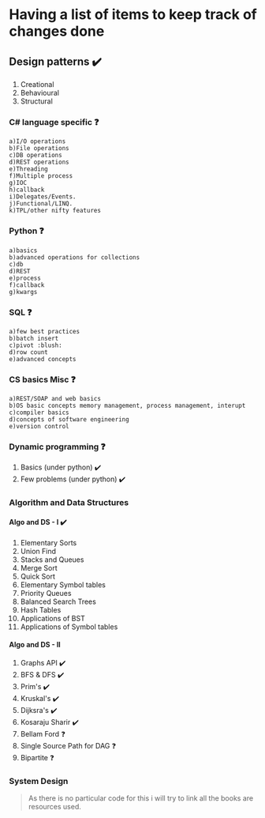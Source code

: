 # Having a list of items to keep track of changes done
## Design patterns :heavy_check_mark:
1. Creational  
2. Behavioural
3. Structural  
### C# language specific :question:
	a)I/O operations
	b)File operations
	c)DB operations
	d)REST operations
	e)Threading
	f)Multiple process
	g)IOC
	h)callback
	i)Delegates/Events.
	j)Functional/LINQ. 
	k)TPL/other nifty features
### Python :question:
	a)basics
	b)advanced operations for collections
	c)db
	d)REST
	e)process
	f)callback
	g)kwargs
### SQL	:question:
	a)few best practices
	b)batch insert
	c)pivot :blush:
	d)row count
	e)advanced concepts
### CS basics Misc :question:
	a)REST/SOAP and web basics
	b)OS basic concepts memory management, process management, interupt
	c)compiler basics
	d)concepts of software engineering
	e)version control
### Dynamic programming :question:
1. Basics  (under python) :heavy_check_mark:
2. Few problems (under python) :heavy_check_mark:

### Algorithm and Data Structures
#### Algo and DS - I :heavy_check_mark:
1. Elementary Sorts 
2. Union Find 
3. Stacks and Queues 
4. Merge Sort
5. Quick Sort 
6. Elementary Symbol tables
7. Priority Queues
8. Balanced Search Trees
9. Hash Tables
10. Applications of BST
11. Applications of Symbol tables
#### Algo and DS - II 
1. Graphs API :heavy_check_mark:
2. BFS & DFS :heavy_check_mark:
3. Prim's :heavy_check_mark:
4. Kruskal's :heavy_check_mark:
5. Dijksra's :heavy_check_mark:
6. Kosaraju Sharir :heavy_check_mark:
7. Bellam Ford :question:
8. Single Source Path for DAG :question:
9. Bipartite :question:

### System Design
> As there is no particular code for this i will try to link all the books are resources used.
